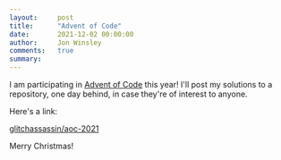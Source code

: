 ```yaml
---
layout:     post
title:      "Advent of Code"
date:       2021-12-02 00:00:00
author:     Jon Winsley
comments:   true
summary:    
---
```


I am participating in [Advent of Code](https://adventofcode.com/2021) this year! I'll post my solutions to a repository, one day behind, in case they're of interest to anyone.

Here's a link:

[glitchassassin/aoc-2021](https://github.com/glitchassassin/aoc-2021)

Merry Christmas!